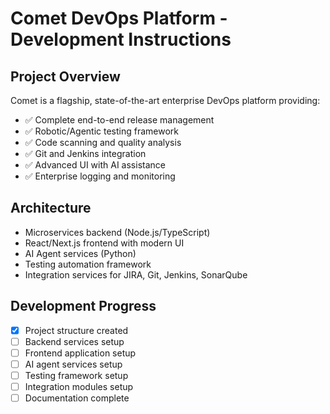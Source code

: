# Comet DevOps Platform - Development Instructions

## Project Overview
Comet is a flagship, state-of-the-art enterprise DevOps platform providing:
- ✅ Complete end-to-end release management
- ✅ Robotic/Agentic testing framework  
- ✅ Code scanning and quality analysis
- ✅ Git and Jenkins integration
- ✅ Advanced UI with AI assistance
- ✅ Enterprise logging and monitoring

## Architecture
- Microservices backend (Node.js/TypeScript)
- React/Next.js frontend with modern UI
- AI Agent services (Python)
- Testing automation framework
- Integration services for JIRA, Git, Jenkins, SonarQube

## Development Progress
- [x] Project structure created
- [ ] Backend services setup
- [ ] Frontend application setup  
- [ ] AI agent services setup
- [ ] Testing framework setup
- [ ] Integration modules setup
- [ ] Documentation complete